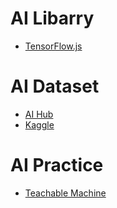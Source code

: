# AI Libarry
- [TensorFlow.js](https://www.tensorflow.org/js)


# AI Dataset
- [AI Hub](https://aihub.or.kr/)
- [Kaggle](https://www.kaggle.com/)


# AI Practice
- [Teachable Machine](https://teachablemachine.withgoogle.com/)
